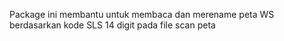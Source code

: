 Package ini membantu untuk membaca dan merename peta WS berdasarkan kode SLS 14 digit pada file scan peta
